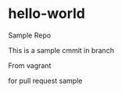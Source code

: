 # hello-world
Sample Repo


This is a sample cmmit in branch

From vagrant

for pull request sample
